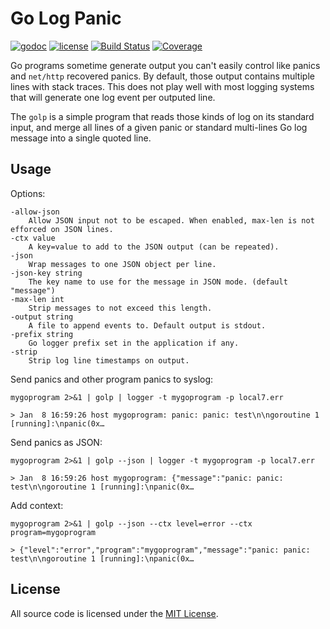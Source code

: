# Go Log Panic

[![godoc](http://img.shields.io/badge/godoc-reference-blue.svg?style=flat)](https://godoc.org/github.com/rs/golp) [![license](http://img.shields.io/badge/license-MIT-red.svg?style=flat)](https://raw.githubusercontent.com/rs/golp/master/LICENSE) [![Build Status](https://travis-ci.org/rs/golp.svg?branch=master)](https://travis-ci.org/rs/golp) [![Coverage](http://gocover.io/_badge/github.com/rs/golp)](http://gocover.io/github.com/rs/golp)

Go programs sometime generate output you can't easily control like panics and `net/http` recovered panics. By default, those output contains multiple lines with stack traces. This does not play well with most logging systems that will generate one log event per outputed line.

The `golp` is a simple program that reads those kinds of log on its standard input, and merge all lines of a given panic or standard multi-lines Go log message into a single quoted line.

## Usage

Options:

    -allow-json
        Allow JSON input not to be escaped. When enabled, max-len is not efforced on JSON lines.
    -ctx value
        A key=value to add to the JSON output (can be repeated).
    -json
        Wrap messages to one JSON object per line.
    -json-key string
        The key name to use for the message in JSON mode. (default "message")
    -max-len int
        Strip messages to not exceed this length.
    -output string
        A file to append events to. Default output is stdout.
    -prefix string
        Go logger prefix set in the application if any.
    -strip
        Strip log line timestamps on output.

Send panics and other program panics to syslog:

    mygoprogram 2>&1 | golp | logger -t mygoprogram -p local7.err

    > Jan  8 16:59:26 host mygoprogram: panic: panic: test\n\ngoroutine 1 [running]:\npanic(0x…

Send panics as JSON:

    mygoprogram 2>&1 | golp --json | logger -t mygoprogram -p local7.err

    > Jan  8 16:59:26 host mygoprogram: {"message":"panic: panic: test\n\ngoroutine 1 [running]:\npanic(0x…

Add context:

    mygoprogram 2>&1 | golp --json --ctx level=error --ctx program=mygoprogram

    > {"level":"error","program":"mygoprogram","message":"panic: panic: test\n\ngoroutine 1 [running]:\npanic(0x…

## License

All source code is licensed under the [MIT License](https://raw.github.com/rs/golp/master/LICENSE).